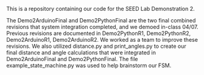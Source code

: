 This is a repository containing our code for the SEED Lab Demonstration 2.


The Demo2ArduinoFinal and Demo2PythonFinal are the two final combined revisions that system integration completed, and we demoed in-class 04/07.
Previous revisions are documented in Demo2PythonR1, Demo2PythonR2, Demo2ArduinoR1, Demo2ArduinoR2. We worked as a team to improve these revisions.
We also utilized distance.py and print_angles.py to create our final distance and angle calculations that were integrated in Demo2ArduinoFinal and Demo2PythonFinal. The file example_state_machine.py was used to help brainstorm our FSM.
